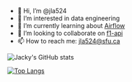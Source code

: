 - 👋 Hi, I’m @jla524
- 👀 I’m interested in data engineering
- 🌱 I’m currently learning about [Airflow][0]
- 💞️ I’m looking to collaborate on [f1-api][1]
- 📫 How to reach me: jla524@sfu.ca

![Jacky's GitHub stats][2]

[![Top Langs][3]][4]


[0]: https://airflow.apache.org
[1]: https://github.com/jla524/f1-api
[2]: https://github-readme-stats.vercel.app/api?username=jla524&count_private=true
[3]: https://github-readme-stats.vercel.app/api/top-langs/?username=jla524&langs_count=6&layout=compact&hide=jupyter%20notebook
[4]: https://github.com/jla524/github-readme-stats
